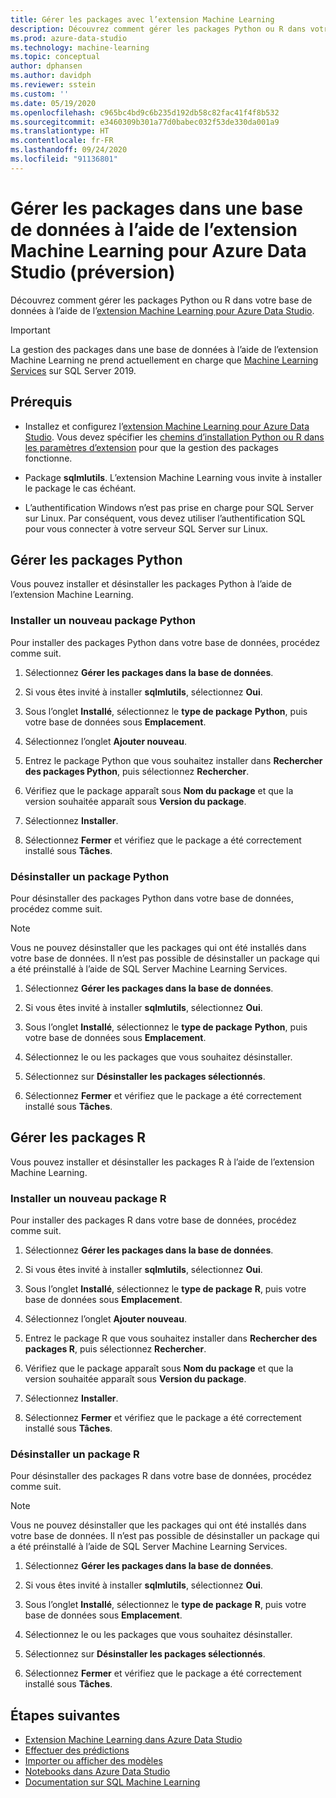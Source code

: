 ```yaml
---
title: Gérer les packages avec l’extension Machine Learning
description: Découvrez comment gérer les packages Python ou R dans votre base de données à l’aide de l’extension Machine Learning pour Azure Data Studio.
ms.prod: azure-data-studio
ms.technology: machine-learning
ms.topic: conceptual
author: dphansen
ms.author: davidph
ms.reviewer: sstein
ms.custom: ''
ms.date: 05/19/2020
ms.openlocfilehash: c965bc4bd9c6b235d192db58c82fac41f4f8b532
ms.sourcegitcommit: e3460309b301a77d0babec032f53de330da001a9
ms.translationtype: HT
ms.contentlocale: fr-FR
ms.lasthandoff: 09/24/2020
ms.locfileid: "91136801"
---
```

# <a name="manage-packages-in-database-with-machine-learning-extension-for-azure-data-studio-preview"></a>Gérer les packages dans une base de données à l’aide de l’extension Machine Learning pour Azure Data Studio (préversion)

Découvrez comment gérer les packages Python ou R dans votre base de données à l’aide de l’[extension Machine Learning pour Azure Data Studio](machine-learning-extension.md).

> [!IMPORTANT]
> La gestion des packages dans une base de données à l’aide de l’extension Machine Learning ne prend actuellement en charge que [Machine Learning Services](../../machine-learning/sql-server-machine-learning-services.md) sur SQL Server 2019.

## <a name="prerequisites"></a>Prérequis

- Installez et configurez l’[extension Machine Learning pour Azure Data Studio](machine-learning-extension.md). Vous devez spécifier les [chemins d’installation Python ou R dans les paramètres d’extension](machine-learning-extension.md#settings) pour que la gestion des packages fonctionne.

- Package **sqlmlutils**. L’extension Machine Learning vous invite à installer le package le cas échéant.

- L’authentification Windows n’est pas prise en charge pour SQL Server sur Linux. Par conséquent, vous devez utiliser l’authentification SQL pour vous connecter à votre serveur SQL Server sur Linux.

## <a name="manage-python-packages"></a>Gérer les packages Python

Vous pouvez installer et désinstaller les packages Python à l’aide de l’extension Machine Learning.

### <a name="install-new-python-package"></a>Installer un nouveau package Python

Pour installer des packages Python dans votre base de données, procédez comme suit.

1. Sélectionnez **Gérer les packages dans la base de données**.

1. Si vous êtes invité à installer **sqlmlutils**, sélectionnez **Oui**.

1. Sous l’onglet **Installé**, sélectionnez le **type de package** **Python**, puis votre base de données sous **Emplacement**.

1. Sélectionnez l’onglet **Ajouter nouveau**.

1. Entrez le package Python que vous souhaitez installer dans **Rechercher des packages Python**, puis sélectionnez **Rechercher**.

1. Vérifiez que le package apparaît sous **Nom du package** et que la version souhaitée apparaît sous **Version du package**.

1. Sélectionnez **Installer**.

1. Sélectionnez **Fermer** et vérifiez que le package a été correctement installé sous **Tâches**.

### <a name="uninstall-a-python-package"></a>Désinstaller un package Python

Pour désinstaller des packages Python dans votre base de données, procédez comme suit.

> [!NOTE]
> Vous ne pouvez désinstaller que les packages qui ont été installés dans votre base de données. Il n’est pas possible de désinstaller un package qui a été préinstallé à l’aide de SQL Server Machine Learning Services.

1. Sélectionnez **Gérer les packages dans la base de données**.

1. Si vous êtes invité à installer **sqlmlutils**, sélectionnez **Oui**.

1. Sous l’onglet **Installé**, sélectionnez le **type de package** **Python**, puis votre base de données sous **Emplacement**.

1. Sélectionnez le ou les packages que vous souhaitez désinstaller.

1. Sélectionnez sur **Désinstaller les packages sélectionnés**.

1. Sélectionnez **Fermer** et vérifiez que le package a été correctement installé sous **Tâches**.

## <a name="manage-r-packages"></a>Gérer les packages R

Vous pouvez installer et désinstaller les packages R à l’aide de l’extension Machine Learning.

### <a name="install-new-r-package"></a>Installer un nouveau package R

Pour installer des packages R dans votre base de données, procédez comme suit.

1. Sélectionnez **Gérer les packages dans la base de données**.

1. Si vous êtes invité à installer **sqlmlutils**, sélectionnez **Oui**.

1. Sous l’onglet **Installé**, sélectionnez le **type de package** **R**, puis votre base de données sous **Emplacement**.

1. Sélectionnez l’onglet **Ajouter nouveau**.

1. Entrez le package R que vous souhaitez installer dans **Rechercher des packages R**, puis sélectionnez **Rechercher**.

1. Vérifiez que le package apparaît sous **Nom du package** et que la version souhaitée apparaît sous **Version du package**.

1. Sélectionnez **Installer**.

1. Sélectionnez **Fermer** et vérifiez que le package a été correctement installé sous **Tâches**.

### <a name="uninstall-an-r-package"></a>Désinstaller un package R

Pour désinstaller des packages R dans votre base de données, procédez comme suit.

> [!NOTE]
> Vous ne pouvez désinstaller que les packages qui ont été installés dans votre base de données. Il n’est pas possible de désinstaller un package qui a été préinstallé à l’aide de SQL Server Machine Learning Services.

1. Sélectionnez **Gérer les packages dans la base de données**.

1. Si vous êtes invité à installer **sqlmlutils**, sélectionnez **Oui**.

1. Sous l’onglet **Installé**, sélectionnez le **type de package** **R**, puis votre base de données sous **Emplacement**.

1. Sélectionnez le ou les packages que vous souhaitez désinstaller.

1. Sélectionnez sur **Désinstaller les packages sélectionnés**.

1. Sélectionnez **Fermer** et vérifiez que le package a été correctement installé sous **Tâches**.

## <a name="next-steps"></a>Étapes suivantes

- [Extension Machine Learning dans Azure Data Studio](machine-learning-extension.md)
- [Effectuer des prédictions](machine-learning-extension-predictions.md)
- [Importer ou afficher des modèles](machine-learning-extension-import-view-models.md)
- [Notebooks dans Azure Data Studio](../notebooks-guidance.md)
- [Documentation sur SQL Machine Learning](../../machine-learning/index.yml)
